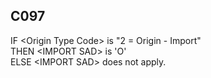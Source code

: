 ## C097
IF &lt;Origin Type Code&gt; is "2 = Origin - Import"  
THEN &lt;IMPORT SAD&gt; is 'O'  
ELSE &lt;IMPORT SAD&gt; does not apply.
